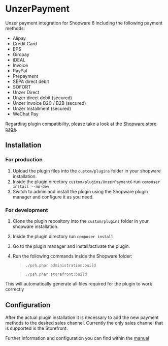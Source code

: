 # UnzerPayment

Unzer payment integration for Shopware 6 including the following payment methods:
* Alipay
* Credit Card
* EPS
* Giropay
* iDEAL
* Invoice
* PayPal
* Prepayment
* SEPA direct debit
* SOFORT
* Unzer Direct
* Unzer direct debit (secured)
* Unzer Invoice B2C / B2B (secured)
* Unzer Installment (secured)
* WeChat Pay

Regarding plugin compatibility, please take a look at the [Shopware store page](https://store.shopware.com/en/unzer48059319318f/unzer-payments-for-shopware-6.html).

## Installation
### For production
1. Upload the plugin files into the `custom/plugins` folder in your shopware installation.
2. Inside the plugin directory `custom/plugins/UnzerPayment6` run `composer install --no-dev`
3. Switch to admin and install the plugin using the Shopware plugin manager and configure it as you need.

### For development
1. Clone the plugin repository into the `custom/plugins` folder in your shopware installation.
2. Inside the plugin directory run `composer install`
3. Go to the plugin manager and install/activate the plugin.
4. Run the following commands inside the Shopware folder:
    > `./psh.phar administration:build`

    > `./psh.phar storefront:build`

This will automatically generate all files required for the plugin to work correctly

## Configuration
After the actual plugin installation it is necessary to add the new payment methods to the desired sales channel. 
Currently the only sales channel that is supported is the Storefront.

Further information and configuration you can find within the <a href="https://dev.unzer.de/handbuch-shopware-ab-6-2-version-0-0-1/" target="_blank">manual</a>

